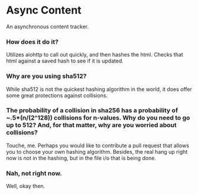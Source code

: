 
# Async Content

An asynchronous content tracker.

### How does it do it?

Utilizes aiohttp to call out quickly, and then hashes the html. Checks that html against a saved hash to see if it is updated.

### Why are you using sha512?

While sha512 is not the quickest hashing algorithm in the world, it does offer some great protections against collisions.

### The probability of a collision in sha256 has a probability of ~.5*(n/(2^128)) collisions for n-values. Why do you need to go up to 512? And, for that matter, why are you worried about collisions?

Touche, me. Perhaps you would like to contribute a pull request that allows you to choose your own hashing algorithm. Besides, the real hang up right now is not in the hashing, but in the file i/o that is being done.

### Nah, not right now.

Well, okay then.


